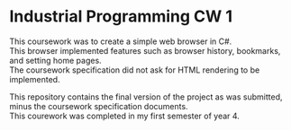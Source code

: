 # Industrial Programming CW 1

This coursework was to create a simple web browser in C#.  
This browser implemented features such as browser history, bookmarks, and setting home pages.  
The coursework specification did not ask for HTML rendering to be implemented.  

This repository contains the final version of the project as was submitted, minus the coursework specification documents.  
This courework was completed in my first semester of year 4.